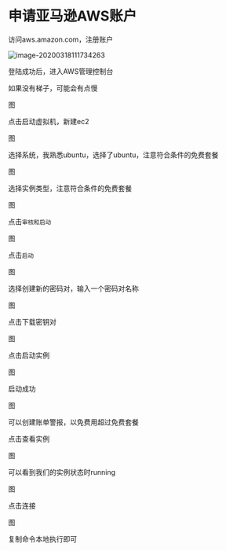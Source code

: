# 申请亚马逊AWS账户

访问aws.amazon.com，注册账户

![image-20200318111734263](C:\Users\kongz\AppData\Roaming\Typora\typora-user-images\image-20200318111734263.png)

登陆成功后，进入AWS管理控制台

如果没有梯子，可能会有点慢

图

点击启动虚拟机，新建ec2

图

选择系统，我熟悉ubuntu，选择了ubuntu，注意符合条件的免费套餐

图

选择实例类型，注意符合条件的免费套餐

图

点击`审核和启动`

图

点击`启动`

图

选择创建新的密码对，输入一个密码对名称

图

点击下载密钥对

图

点击启动实例

图

启动成功

图

可以创建账单警报，以免费用超过免费套餐

点击查看实例

图

可以看到我们的实例状态时running

图

点击连接

图

复制命令本地执行即可

